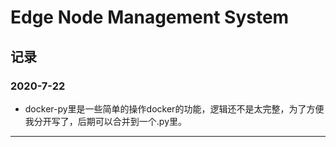 # Edge Node Management System
## 记录
### 2020-7-22
* docker-py里是一些简单的操作docker的功能，逻辑还不是太完整，为了方便我分开写了，后期可以合并到一个.py里。
---


